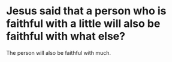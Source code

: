 # Jesus said that a person who is faithful with a little will also be faithful with what else?

The person will also be faithful with much.
